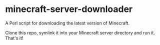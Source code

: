 # minecraft-server-downloader
A Perl script for downloading the latest version of Minecraft.

Clone this repo, symlink it into your Minecraft server directory and run it. That's it!
